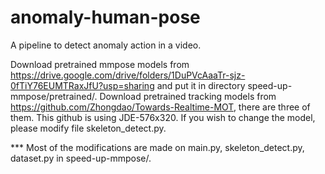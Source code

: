 # anomaly-human-pose
A pipeline to detect anomaly action in a video.

Download pretrained mmpose models from https://drive.google.com/drive/folders/1DuPVcAaaTr-sjz-0fTiY76EUMTRaxJfU?usp=sharing and put it in directory speed-up-mmpose/pretrained/.
Download pretrained tracking models from https://github.com/Zhongdao/Towards-Realtime-MOT, there are three of them. This github is using JDE-576x320. If you wish to change the model, please modify file skeleton_detect.py.

*** Most of the modifications are made on main.py, skeleton_detect.py, dataset.py in speed-up-mmpose/.
